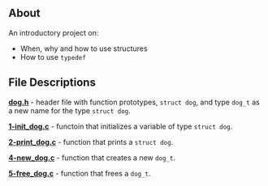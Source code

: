 
## About
An introductory project on:
- When, why and how to use structures
- How to use `typedef` 

## File Descriptions
**[dog.h](dog.h)** - header file with function prototypes, `struct dog`, and type `dog_t` as a new name for the type `struct dog`.

**[1-init_dog.c](1-init_dog.c)** - functoin that initializes a variable of type `struct dog`.

**[2-print_dog.c](2-print_dog.c)** - function that prints a `struct dog`.

**[4-new_dog.c](4-new_dog.c)** - function that creates a new `dog_t`.

**[5-free_dog.c](5-free_dog.c)** - function that frees a `dog_t`.

